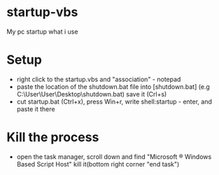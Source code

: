 # startup-vbs
My pc startup what i use
# Setup
* right click to the startup.vbs and "association" - notepad
* paste the location of the shutdown.bat file into [shutdown.bat] (e.g C:\User\User\Desktop\shutdown.bat) save it (Crl+s)
* cut startup.bat (Ctrl+x), press Win+r, write shell:startup - enter, and paste it there

# Kill the process
* open the task manager, scroll down and find "Microsoft ® Windows Based Script Host" kill it(bottom right corner "end task")